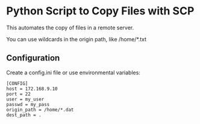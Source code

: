 # Python Script to Copy Files with SCP

This automates the copy of files in a remote server.

You can use wildcards in the origin path, like /home/*.txt

## Configuration

Create a config.ini file or use environmental variables:

```
[CONFIG]
host = 172.168.9.10
port = 22
user = my_user
passwd = my_pass
origin_path = /home/*.dat
dest_path = .
```